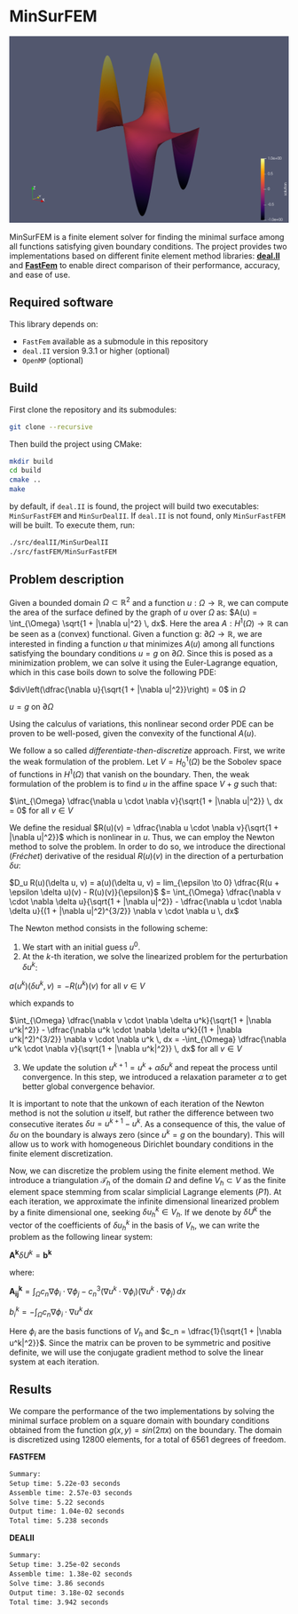 # MinSurFEM
![MinSurFEM Image](doc/min_surface.png)

MinSurFEM is a finite element solver for finding the minimal surface among all functions satisfying given boundary conditions. The project provides two implementations based on different finite element method libraries: [**deal.II**](https://www.dealii.org/) and [**FastFem**](https://github.com/edo01/FastFem) to enable direct comparison of their performance, accuracy, and ease of use. 

## Required software

This library depends on:
- `FastFem` available as a submodule in this repository
- `deal.II` version 9.3.1 or higher (optional)
- `OpenMP` (optional)

## Build

First clone the repository and its submodules:
```bash
git clone --recursive
```

Then build the project using CMake:
```bash
mkdir build
cd build
cmake ..
make
```

by default, if `deal.II` is found, the project will build two executables: `MinSurFastFEM` and `MinSurDealII`. If `deal.II` is not found, only `MinSurFastFEM` will be built. To execute them, run:

```bash
./src/dealII/MinSurDealII
./src/fastFEM/MinSurFastFEM
```

## Problem description
Given a bounded domain $\Omega \subset \mathbb{R}^2$ and a function $u: \Omega \to \mathbb{R}$, we can compute the area of the surface defined by the graph of $u$ over $\Omega$ as:
$A(u) = \int_{\Omega} \sqrt{1 + |\nabla u|^2} \, dx$. Here the area $A: H^1(\Omega) \to \mathbb{R}$ can be seen as a (convex) functional. Given a function g: $\partial \Omega \to \mathbb{R}$, we are interested in finding a function $u$ that minimizes $A(u)$ among all functions satisfying the boundary conditions $u = g$ on $\partial \Omega$. 
Since this is posed as a minimization problem, we can solve it using the Euler-Lagrange equation, which in this case boils down to solve the following PDE:

$div\left(\dfrac{\nabla u}{\sqrt{1 + |\nabla u|^2}}\right) = 0$ in $\Omega$

$u = g$ on $\partial \Omega$

Using the calculus of variations, this nonlinear second order PDE can be proven to be well-posed, given the convexity of the functional $A(u)$.

We follow a so called *differentiate-then-discretize* approach. First, we write the weak formulation of the problem. Let $V = H^1_0(\Omega)$ be the Sobolev space of functions in $H^1(\Omega)$ that vanish on the boundary. Then, the weak formulation of the problem is to find $u$ in the affine space $V + g$ such that:

$\int_{\Omega} \dfrac{\nabla u \cdot \nabla v}{\sqrt{1 + |\nabla u|^2}} \, dx = 0$ for all $v \in V$

We define the residual $R(u)(v) = \dfrac{\nabla u \cdot \nabla v}{\sqrt{1 + |\nabla u|^2}}$ which is nonlinear in $u$. Thus, we can employ the Newton method to solve the problem. In order to do so, we introduce the directional (*Fréchet*) derivative of the residual $R(u)(v)$ in the direction of a perturbation $\delta u$:

$D_u R(u)(\delta u, v) = a(u)(\delta u, v) = lim_{\epsilon \to 0} \dfrac{R(u + \epsilon \delta u)(v) - R(u)(v)}{\epsilon}$
$= \int_{\Omega} \dfrac{\nabla v \cdot \nabla \delta u}{\sqrt{1 + |\nabla u|^2}} - \dfrac{\nabla u \cdot \nabla \delta u}{(1 + |\nabla u|^2)^{3/2}} \nabla v \cdot \nabla u \, dx$

The Newton method consists in the following scheme:
1. We start with an initial guess $u^0$.
2. At the $k$-th iteration, we solve the linearized problem for the perturbation $\delta u^k$:

$a(u^k)(\delta u^k, v) = -R(u^k)(v)$ for all $v \in V$

which expands to

$\int_{\Omega} \dfrac{\nabla v \cdot \nabla \delta u^k}{\sqrt{1 + |\nabla u^k|^2}} - \dfrac{\nabla u^k \cdot \nabla \delta u^k}{(1 + |\nabla u^k|^2)^{3/2}} \nabla v \cdot \nabla u^k \, dx = -\int_{\Omega} \dfrac{\nabla u^k \cdot \nabla v}{\sqrt{1 + |\nabla u^k|^2}} \, dx$ for all $v \in V$

3. We update the solution $u^{k+1} = u^k + \alpha \delta u^k$ and repeat the process until convergence. In this step, we introduced a relaxation parameter $\alpha$ to get better global convergence behavior. 

It is important to note that the unkown of each iteration of the Newton method is not the solution $u$ itself, but rather the difference between two consecutive iterates $\delta u = u^{k+1} - u^k$. As a consequence of this, the value of $\delta u$ on the boundary is always zero (since $u^k = g$ on the boundary). This will allow us to work with homogeneous Dirichlet boundary conditions in the finite element discretization.

Now, we can discretize the problem using the finite element method. We introduce a triangulation $\mathcal{T}_h$ of the domain $\Omega$ and define $V_h \subset V$ as the finite element space stemming from scalar simplicial Lagrange elements (*P1*). At each iteration, we approximate the infinite dimensional linearized problem by a finite dimensional one, seeking $\delta u^k_h \in V_h$. 
If we denote by $\delta U^k$ the vector of the coefficients of $\delta u^k_h$ in the basis of $V_h$, we can write the problem as the following linear system:

$\mathbf{A^k} \delta U^k = \mathbf{b^k}$

where: 

$\mathbf{A^k_{ij}}=\int_{\Omega} c_n \nabla \phi_i \cdot \nabla \phi_j - c_n^3(\nabla u^k \cdot \nabla \phi_i)(\nabla u^k \cdot \nabla \phi_j) \, dx$ 

 $b^k_i = -\int_{\Omega} c_n \nabla \phi_i \cdot \nabla u^k \, dx$


Here $\phi_i$ are the basis functions of $V_h$ and $c_n = \dfrac{1}{\sqrt{1 + |\nabla u^k|^2}}$. Since the matrix can be proven to be symmetric and positive definite, we will use the conjugate gradient method to solve the linear system at each iteration.

## Results

We compare the performance of the two implementations by solving the minimal surface problem on a square domain with boundary conditions obtained from the function $g(x, y) = sin(2 \pi x)$ on the boundary. The domain is discretized using 12800 elements, for a total of 6561 degrees of freedom. 

**FASTFEM**
``` bash
Summary:
Setup time: 5.22e-03 seconds
Assemble time: 2.57e-03 seconds
Solve time: 5.22 seconds
Output time: 1.04e-02 seconds
Total time: 5.238 seconds
```

**DEALII**
``` bash
Summary:
Setup time: 3.25e-02 seconds
Assemble time: 1.38e-02 seconds
Solve time: 3.86 seconds
Output time: 3.18e-02 seconds
Total time: 3.942 seconds
```
